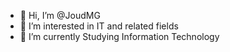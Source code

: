 - 👋 Hi, I’m @JoudMG
- 👀 I’m interested in IT and related fields
- 🌱 I’m currently Studying Information Technology

<!---
JoudMG/JoudMG is a ✨ special ✨ repository because its `README.md` (this file) appears on your GitHub profile.
You can click the Preview link to take a look at your changes.
--->
